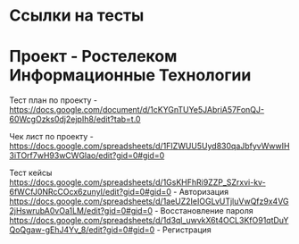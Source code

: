 # Ссылки на тесты
# Проект - Ростелеком Информационные Технологии

Тест план по проекту - https://docs.google.com/document/d/1cKYGnTUYe5JAbriA57FonQJ-60WcgOzks0dj2ejpIh8/edit?tab=t.0

Чек лист по проекту - https://docs.google.com/spreadsheets/d/1FIZWUU5Uyd830qaJbfyvWwwIH3iTOrf7wH93wCWGlao/edit?gid=0#gid=0

Тест кейсы https://docs.google.com/spreadsheets/d/1GsKHFhRi9ZZP_SZrxvi-kv-6fWCfJ0NRcCOcx6zunyI/edit?gid=0#gid=0 - Авторизация  https://docs.google.com/spreadsheets/d/1aeUZ2IeIOGLvUTjluVwQfz9x4VG2jHswrubA0vOa1LM/edit?gid=0#gid=0 - Восстановление пароля https://docs.google.com/spreadsheets/d/1d3ql_uwvkX6t4OCL3KfO91qtDuYQoQgaw-gEhJ4Yv_8/edit?gid=0#gid=0 - Регистрация

